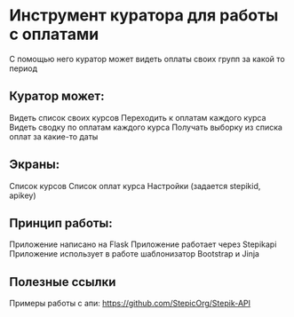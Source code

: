 # Инструмент куратора для работы с оплатами

C помощью него куратор может видеть оплаты своих групп за какой то период

## Куратор может:

Видеть список своих курсов
Переходить к оплатам каждого курса
Видеть сводку по оплатам каждого курса
Получать выборку из списка оплат за какие-то даты

## Экраны:

Список курсов
Список оплат курса
Настройки (задается stepikid, apikey)

## Принцип работы:

Приложение написано на Flask
Приложение работает через Stepikapi
Приложение использует в работе шаблонизатор Bootstrap и Jinja

## Полезные ссылки

Примеры работы с апи: https://github.com/StepicOrg/Stepik-API

